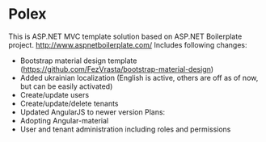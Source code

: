 # Polex
This is ASP.NET MVC template solution based on ASP.NET Boilerplate project. http://www.aspnetboilerplate.com/
Includes following changes:
- Bootstrap material design template (https://github.com/FezVrasta/bootstrap-material-design)
- Added ukrainian localization (English is active, others are off as of now, but can be easily activated)
- Create/update users
- Create/update/delete tenants
- Updated AngularJS to newer version
Plans:
- Adopting Angular-material
- User and tenant administration including roles and permissions

